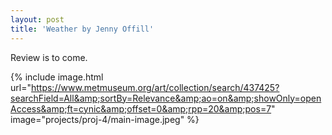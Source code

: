 ```yaml
---
layout: post
title: 'Weather by Jenny Offill'
---
```


Review is to come. 

{% include image.html url="https://www.metmuseum.org/art/collection/search/437425?searchField=All&amp;sortBy=Relevance&amp;ao=on&amp;showOnly=openAccess&amp;ft=cynic&amp;offset=0&amp;rpp=20&amp;pos=7" image="projects/proj-4/main-image.jpeg" %}
